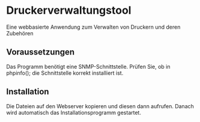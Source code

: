 # Druckerverwaltungstool
Eine webbasierte Anwendung zum Verwalten von Druckern und deren Zubehören

## Voraussetzungen

Das Programm benötigt eine SNMP-Schnittstelle. Prüfen Sie, ob in phpinfo(); die Schnittstelle korrekt installiert ist.

## Installation

Die Dateien auf den Webserver kopieren und diesen dann aufrufen. Danach wird automatisch das Installationsprogramm gestartet.
<script>
  
  alert("Hallo");
  
</script>

